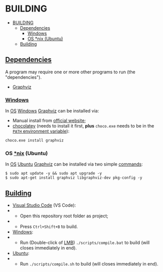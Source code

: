 
# BUILDING

- [BUILDING](#building)
	- [Dependencies](#dependencies)
		- [Windows](#windows)
		- [OS *nix (Ubuntu)](#os-nix-ubuntu)
	- [Building](#building-1)


## [Dependencies](https://en.wikipedia.org/wiki/Dependency)

A program may require one or more other programs to run (the "dependencies").

 * [Graphviz](https://graphviz.org/)


### [Windows](https://www.microsoft.com/windows)

In [OS](https://en.wikipedia.org/wiki/Operating_system) [Windows](https://www.microsoft.com/windows) [Graphviz](https://graphviz.org/) can be installed via:

 * Manual install from [official website](https://graphviz.org/download/);
 * [chocolatey](https://community.chocolatey.org/packages/Graphviz) (needs to install it first, **plus** `choco.exe` needs to be in the [`PATH` environment variable](https://en.wikipedia.org/wiki/PATH_(variable))):

```bash
choco.exe install graphviz
```


### OS [*nix](https://en.wikipedia.org/wiki/Unix-like) (Ubuntu)

In [OS](https://en.wikipedia.org/wiki/Operating_system) [Ubuntu](https://ubuntu.com/) [Graphviz](https://graphviz.org/) can be installed via two simple [commands](https://en.wikipedia.org/wiki/Bash_(Unix_shell)):

```shell
$ sudo apt update -y && sudo apt upgrade -y
$ sudo apt-get install graphviz libgraphviz-dev pkg-config -y
```


## [Building](https://en.wikipedia.org/wiki/Software_build)

 * [Visual Studio Code](https://code.visualstudio.com/) (VS Code):
 * * Open this repository root folder as project;
 * * Press `Ctrl+Shift+B` to build.
 * [Windows](https://www.microsoft.com/windows):
 * * Run (Double-click of [LMB](https://en.wikipedia.org/wiki/LMB)) `./scripts/compile.bat` to build (will closes immediately in end).
 * [Ubuntu](https://ubuntu.com/):
 * * Run `./scripts/compile.sh` to build (will closes immediately in end).
